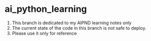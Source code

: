 # ai_python_learning
1. This branch is dedicated to my AIPND learning notes only
2. The current state of the code in this branch is not safe to deploy. 
3. Please use it only for reference
